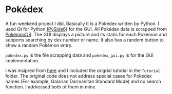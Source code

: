 # Pokédex

A fun weekend project I did. Basically it is a Pokédex written by Python. I used Qt for Python [(PySide6)](https://wiki.qt.io/Qt_for_Python) for the GUI. All Pokédex data is scrapped from [PokémonDB](https://pokemondb.net/pokedex/all). The GUI displays a picture and its statis for each Pokémon and supports searching by dex number or name. It also has a random button to show a random Pokémon entry.

`pokedex.py` is the file scrapping data and `pokedex_gui.py` is for the GUI implementation.

I was insipred from [here](https://towardsdatascience.com/diy-pokedex-with-python-be32e5e3006e) and I included the origrial tutorial in the `Tutorial` folder. The original code does not address special cases for Pokédex names (For example, Galarian Darmanitan Standard Mode) and no search function. I addressed both of them in mine.
